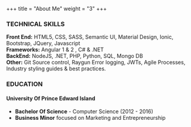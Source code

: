 +++
title = "About Me"
weight = "3"
+++

### TECHNICAL SKILLS

**Front End:** HTML5, CSS, SASS, Semantic UI, Material Design, Ionic, Bootstrap, JQuery, Javascript <br/>
**Frameworks:**  Angular 1 & 2 , C# & .NET <br/>
**BackEnd:** NodeJS, .NET, PHP, Python, SQL, Mongo DB <br/>
**Other:** Git Source control, Raygun Error logging, JWTs, Agile Processes, Industry styling guides & best practices. 

### EDUCATION

#### University Of Prince Edward Island
- **Bachelor Of Science** - Computer Science (2012 - 2016)
- **Business Minor** focused on Marketing and Entrepreneurship    